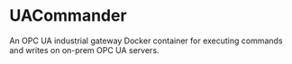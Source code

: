 # UACommander
An OPC UA industrial gateway Docker container for executing commands and writes on on-prem OPC UA servers.
